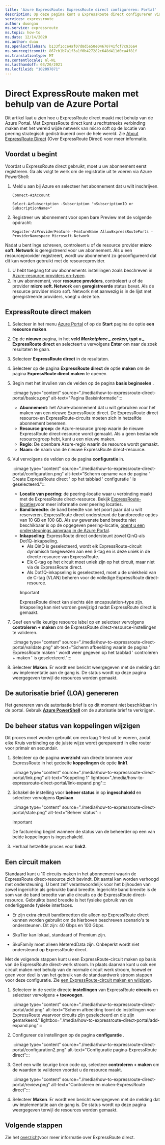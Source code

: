 ```yaml
---
title: 'Azure ExpressRoute: ExpressRoute direct configureren: Portal'
description: Op deze pagina kunt u ExpressRoute direct configureren via de portal.
services: expressroute
author: duongau
ms.service: expressroute
ms.topic: how-to
ms.date: 12/14/2020
ms.author: duau
ms.openlocfilehash: b133f1cce4af07d8d5e50e04670741fcf7c936a4
ms.sourcegitcommit: 867cb1b7a1f3a1f0b427282c648d411d0ca4f81f
ms.translationtype: MT
ms.contentlocale: nl-NL
ms.lasthandoff: 03/20/2021
ms.locfileid: "102097071"
---
```

# <a name="create-expressroute-direct-using-the-azure-portal"></a>Direct ExpressRoute maken met behulp van de Azure Portal

Dit artikel laat u zien hoe u ExpressRoute direct maakt met behulp van de Azure Portal.
Met ExpressRoute direct kunt u rechtstreeks verbinding maken met het wereld wijde netwerk van micro soft op de locatie van peering strategisch gedistribueerd over de hele wereld. Zie [About ExpressRoute Direct](expressroute-erdirect-about.md) (Over ExpressRoute Direct) voor meer informatie.

## <a name="before-you-begin"></a><a name="before"></a>Voordat u begint

Voordat u ExpressRoute direct gebruikt, moet u uw abonnement eerst registreren. Ga als volgt te werk om de registratie uit te voeren via Azure PowerShell:
1.  Meld u aan bij Azure en selecteer het abonnement dat u wilt inschrijven.

    ```azurepowershell-interactive
    Connect-AzAccount 

    Select-AzSubscription -Subscription "<SubscriptionID or SubscriptionName>"
    ```

2. Registreer uw abonnement voor open bare Preview met de volgende opdracht:
    ```azurepowershell-interactive
    Register-AzProviderFeature -FeatureName AllowExpressRoutePorts -ProviderNamespace Microsoft.Network
    ```

Nadat u bent Inge schreven, controleert u of de resource provider **micro soft. Network** is geregistreerd voor uw abonnement. Als u een resourceprovider registreert, wordt uw abonnement zo geconfigureerd dat dit kan worden gebruikt met de resourceprovider.

1. U hebt toegang tot uw abonnements instellingen zoals beschreven in [Azure-resource providers en-typen](../azure-resource-manager/management/resource-providers-and-types.md).
1. In uw abonnement, voor **resource providers**, controleert u of de provider **micro soft. Network** een **geregistreerde** status bevat. Als de resource provider micro soft. Network niet aanwezig is in de lijst met geregistreerde providers, voegt u deze toe.

## <a name="create-expressroute-direct"></a><a name="create-erdir"></a>ExpressRoute direct maken

1. Selecteer in het menu [Azure Portal](https://portal.azure.com) of op de **Start** pagina de optie **een resource maken**.

1. Op de **nieuwe** pagina, in het **veld _Marketplace _ zoeken_, typt u *_* ExpressRoute direct** en selecteert u vervolgens **Enter** om naar de zoek resultaten te gaan.

1. Selecteer **ExpressRoute direct** in de resultaten.

1. Selecteer op de pagina **ExpressRoute direct** de optie **maken** om de pagina **ExpressRoute direct maken** te openen.

1. Begin met het invullen van de velden op de pagina **basis beginselen** .

    :::image type="content" source="./media/how-to-expressroute-direct-portal/basics.png" alt-text="Pagina Basisinformatie":::

    * **Abonnement**: het Azure-abonnement dat u wilt gebruiken voor het maken van een nieuwe ExpressRoute direct. De ExpressRoute direct resource-en ExpressRoute-circuits moeten zich in hetzelfde abonnement benemen.
    * **Resource groep**: de Azure-resource groep waarin de nieuwe ExpressRoute direct-resource wordt gemaakt. Als u geen bestaande resourcegroep hebt, kunt u een nieuwe maken.
    * **Regio**: De openbare Azure-regio waarin de resource wordt gemaakt.
    * **Naam**: de naam van de nieuwe ExpressRoute direct-resource.

1. Vul vervolgens de velden op de pagina **configuratie** in.

    :::image type="content" source="./media/how-to-expressroute-direct-portal/configuration.png" alt-text="Scherm opname van de pagina ' Create ExpressRoute direct ' op het tabblad ' configuratie ' is geselecteerd.":::

    * **Locatie van peering**: de peering-locatie waar u verbinding maakt met de ExpressRoute direct-resource. Bekijk [ExpressRoute-locaties](expressroute-locations-providers.md)voor meer informatie over peering locaties.
   * **Band breedte**: de band breedte van het poort paar dat u wilt reserveren. ExpressRoute direct ondersteunt de bandbreedte opties van 10 GB en 100 GB. Als uw gewenste band breedte niet beschikbaar is op de opgegeven peering-locatie, [opent u een ondersteunings aanvraag in de Azure Portal](https://aka.ms/azsupt).
   * **Inkapseling**: ExpressRoute direct ondersteunt zowel QinQ-als Dot1Q-inkapseling.
     * Als QinQ is geselecteerd, wordt elk ExpressRoute-circuit dynamisch toegewezen aan een S-tag en is deze uniek in de directe resource van ExpressRoute.
     *  Elk C-tag op het circuit moet uniek zijn op het circuit, maar niet via de ExpressRoute direct.
     * Als Dot1Q-inkapseling is geselecteerd, moet u de uniekheid van de C-tag (VLAN) beheren voor de volledige ExpressRoute direct-resource.
     >[!IMPORTANT]
     >ExpressRoute direct kan slechts één encapsulation-type zijn. Inkapseling kan niet worden gewijzigd nadat ExpressRoute direct is gemaakt.
     >

1. Geef een wille keurige resource label op en selecteer vervolgens **controleren + maken** om de ExpressRoute direct-resource-instellingen te valideren.

    :::image type="content" source="./media/how-to-expressroute-direct-portal/validate.png" alt-text="Scherm afbeelding waarin de pagina ' ExpressRoute maken ' wordt weer gegeven op het tabblad ' controleren + maken ' is geselecteerd.":::

1. Selecteer **Maken**. Er wordt een bericht weergegeven met de melding dat uw implementatie aan de gang is. De status wordt op deze pagina weergegeven terwijl de resources worden gemaakt. 

## <a name="generate-the-letter-of-authorization-loa"></a><a name="authorization"></a>De autorisatie brief (LOA) genereren

Het genereren van de autorisatie brief is op dit moment niet beschikbaar in de portal. Gebruik **[Azure PowerShell](expressroute-howto-erdirect.md#authorization)** om de autorisatie brief te verkrijgen.

## <a name="change-admin-state-of-links"></a><a name="state"></a>De beheer status van koppelingen wijzigen

Dit proces moet worden gebruikt om een laag 1-test uit te voeren, zodat elke Kruis verbinding op de juiste wijze wordt gerepareerd in elke router voor primair en secundair.

1. Selecteer op de pagina **overzicht** van directe bronnen voor ExpressRoute in het gedeelte **koppelingen** de optie **link1**.

    :::image type="content" source="./media/how-to-expressroute-direct-portal/link.png" alt-text="Koppeling 1" lightbox="./media/how-to-expressroute-direct-portal/link-expand.png":::

1. Schakel de instelling voor **beheer status** in op **ingeschakeld** en selecteer vervolgens **Opslaan**.

    :::image type="content" source="./media/how-to-expressroute-direct-portal/state.png" alt-text="Beheer status":::

    >[!IMPORTANT]
    >De facturering begint wanneer de status van de beheerder op een van beide koppelingen is ingeschakeld.
    >

1. Herhaal hetzelfde proces voor **link2**.

## <a name="create-a-circuit"></a><a name="circuit"></a>Een circuit maken

Standaard kunt u 10 circuits maken in het abonnement waarin de ExpressRoute direct-resource zich bevindt. Dit aantal kan worden verhoogd met ondersteuning. U bent zelf verantwoordelijk voor het bijhouden van zowel ingerichte als gebruikte band breedte. Ingerichte band breedte is de som van de band breedte van alle circuits op de ExpressRoute direct-resource. Gebruikte band breedte is het fysieke gebruik van de onderliggende fysieke interfaces.

* Er zijn extra circuit bandbreedten die alleen op ExpressRoute direct kunnen worden gebruikt om de hierboven beschreven scenario's te ondersteunen. Dit zijn: 40 Gbps en 100 Gbps.

* SkuTier kan lokaal, standaard of Premium zijn.

* SkuFamily moet alleen MeteredData zijn. Onbeperkt wordt niet ondersteund op ExpressRoute direct.

Met de volgende stappen kunt u een ExpressRoute-circuit maken op basis van de ExpressRoute direct-werk stroom. In plaats daarvan kunt u ook een circuit maken met behulp van de normale circuit werk stroom, hoewel er geen voor deel is van het gebruik van de standaardwerk stroom stappen voor deze configuratie. Zie [een ExpressRoute-circuit maken en wijzigen](expressroute-howto-circuit-portal-resource-manager.md).

1. Selecteer in de sectie directe **instellingen** van ExpressRoute **circuits** en selecteer vervolgens **+ toevoegen**. 

    :::image type="content" source="./media/how-to-expressroute-direct-portal/add.png" alt-text="Scherm afbeelding toont de instellingen voor ExpressRoute waarvoor circuits zijn geselecteerd en die zijn gemarkeerd." lightbox="./media/how-to-expressroute-direct-portal/add-expand.png":::

1. Configureer de instellingen op de pagina **configuratie** .

   :::image type="content" source="./media/how-to-expressroute-direct-portal/configuration2.png" alt-text="Configuratie pagina-ExpressRoute direct":::

1. Geef een wille keurige bron code op, selecteer **controleren + maken** om de waarden te valideren voordat u de resource maakt.

   :::image type="content" source="./media/how-to-expressroute-direct-portal/review.png" alt-text="Controleren en maken-ExpressRoute direct":::

1. Selecteer **Maken**. Er wordt een bericht weergegeven met de melding dat uw implementatie aan de gang is. De status wordt op deze pagina weergegeven terwijl de resources worden gemaakt. 

## <a name="next-steps"></a>Volgende stappen

Zie het [overzicht](expressroute-erdirect-about.md)voor meer informatie over ExpressRoute direct.
